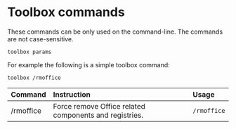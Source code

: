 # Toolbox commands

These commands can be only used on the command-line. The commands are not case-sensitive.

``` batch
toolbox params
```

For example the following is a simple toolbox command:

``` batch
toolbox /rmoffice
```

| Command | Instruction | Usage |
| :--     | :--     | :--       |
| /rmoffice         | Force remove Office related components and registries. | `/rmoffice` |
